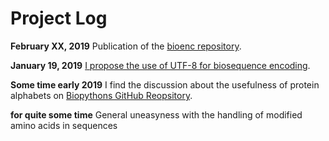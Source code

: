 # Project Log

**February XX, 2019** Publication of the [bioenc repository](https://github.com/fabianegli/bioenc/).

**January 19, 2019** [I propose the use of UTF-8 for biosequence encoding](https://github.com/biopython/biopython/issues/1681#issuecomment-454747345).

**Some time early 2019** I find the discussion about the usefulness of protein
alphabets on [Biopythons GitHub Reopsitory](https://github.com/biopython/biopython/issues/1681).

**for quite some time** General uneasyness with the handling of modified amino
acids in sequences
